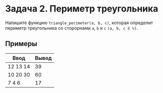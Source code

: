 # Задача 2. Периметр треугольника
Напишите функцию `triangle_perimeter(a, b, c)`, которая определит
периметр треугольника со сторорнами `a`, `b` и `c` `(a, b, c ∈ ℕ)`.

## Примеры

Ввод      | Вывод
--------- | -----
12 13 14  | 39
10 20 30  | 60
7 4 6     | 17  